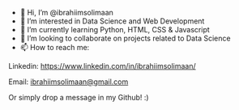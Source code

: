 - 👋 Hi, I’m @ibrahiimsolimaan
- 👀 I’m interested in Data Science and Web Development
- 🌱 I’m currently learning Python, HTML, CSS & Javascript
- 💞️ I’m looking to collaborate on projects related to Data Science
- 📫 How to reach me: <BR>

Linkedin: https://www.linkedin.com/in/ibrahiimsolimaan/
    
Email: ibrahiimsolimaan@gmail.com
 
 Or simply drop a message in my Github! :)
<!---
ibrahiimsolimaan/ibrahiimsolimaan is a ✨ special ✨ repository because its `README.md` (this file) appears on your GitHub profile.
You can click the Preview link to take a look at your changes.
--->
